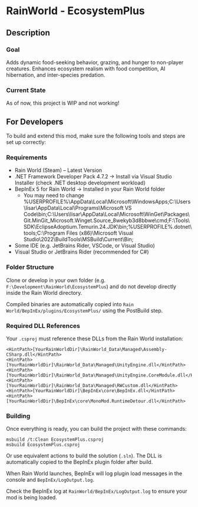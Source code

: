 # RainWorld - EcosystemPlus

## Description

### Goal
Adds dynamic food-seeking behavior, grazing, and hunger to non-player creatures. Enhances ecosystem realism with food competition, AI hibernation, and inter-species predation.

### Current State
As of now, this project is WIP and not working!

## For Developers
To build and extend this mod, make sure the following tools and steps are set up correctly:

### Requirements
* Rain World (Steam) – Latest Version
* .NET Framework Developer Pack 4.7.2 → Install via Visual Studio Installer (check .NET desktop development workload)
* BepInEx 5 for Rain World → Installed in your Rain World folder
  * You may need to change %USERPROFILE%\AppData\Local\Microsoft\WindowsApps;C:\Users\lisar\AppData\Local\Programs\Microsoft VS Code\bin;C:\Users\lisar\AppData\Local\Microsoft\WinGet\Packages\Git.MinGit_Microsoft.Winget.Source_8wekyb3d8bbwe\cmd;F:\Tools\SDK\EclipseAdoptium.Temurin.24.JDK\bin;%USERPROFILE%\.dotnet\tools;C:\Program Files (x86)\Microsoft Visual Studio\2022\BuildTools\MSBuild\Current\Bin;
* Some IDE (e.g. JetBrains Rider, VSCode, or Visual Studio)
* Visual Studio or JetBrains Rider (recommended for C#)

### Folder Structure
Clone or develop in your own folder (e.g. `F:\Development\RainWorld\EcosystemPlus`) and do not develop directly inside the Rain World directory.

Compiled binaries are automatically copied into `Rain World/BepInEx/plugins/EcosystemPlus/` using the PostBuild step.

### Required DLL References
Your `.csproj` must reference these DLLs from the Rain World installation:

```
<HintPath>[YourRainWorldDir]\RainWorld_Data\Managed\Assembly-CSharp.dll</HintPath>
<HintPath>[YourRainWorldDir]\RainWorld_Data\Managed\UnityEngine.dll</HintPath>
<HintPath>[YourRainWorldDir]\RainWorld_Data\Managed\UnityEngine.CoreModule.dll</HintPath>
<HintPath>[YourRainWorldDir]\RainWorld_Data\Managed\RWCustom.dll</HintPath>
<HintPath>[YourRainWorldDir]\BepInEx\core\BepInEx.dll</HintPath>
<HintPath>[YourRainWorldDir]\BepInEx\core\MonoMod.RuntimeDetour.dll</HintPath>
```

### Building
Once everything is ready, you can build the project with these commands:

```
msbuild /t:Clean EcosystemPlus.csproj
msbuild EcosystemPlus.csproj
```

Or use equivalent actions to build the solution (`.sln`). The DLL is automatically copied to the BepInEx plugin folder after build.

When Rain World launches, BepInEx will log plugin load messages in the console and `BepInEx/LogOutput.log`.

Check the BepInEx log at `RainWorld/BepInEx/LogOutput.log` to ensure your mod is being loaded.